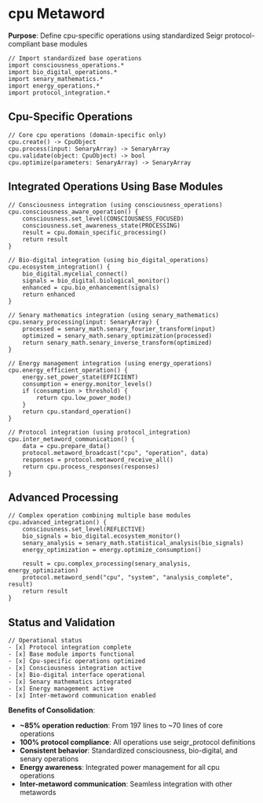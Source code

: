 # cpu Metaword

**Purpose**: Define cpu-specific operations using standardized Seigr protocol-compliant base modules

```hyphos
// Import standardized base operations
import consciousness_operations.*
import bio_digital_operations.*
import senary_mathematics.*
import energy_operations.*
import protocol_integration.*

```

## Cpu-Specific Operations

```hyphos
// Core cpu operations (domain-specific only)
cpu.create() -> CpuObject
cpu.process(input: SenaryArray) -> SenaryArray
cpu.validate(object: CpuObject) -> bool
cpu.optimize(parameters: SenaryArray) -> SenaryArray
```

## Integrated Operations Using Base Modules

```hyphos
// Consciousness integration (using consciousness_operations)
cpu.consciousness_aware_operation() {
    consciousness.set_level(CONSCIOUSNESS_FOCUSED)
    consciousness.set_awareness_state(PROCESSING)
    result = cpu.domain_specific_processing()
    return result
}

// Bio-digital integration (using bio_digital_operations)
cpu.ecosystem_integration() {
    bio_digital.mycelial_connect()
    signals = bio_digital.biological_monitor()
    enhanced = cpu.bio_enhancement(signals)
    return enhanced
}

// Senary mathematics integration (using senary_mathematics)
cpu.senary_processing(input: SenaryArray) {
    processed = senary_math.senary_fourier_transform(input)
    optimized = senary_math.senary_optimization(processed)
    return senary_math.senary_inverse_transform(optimized)
}

// Energy management integration (using energy_operations)
cpu.energy_efficient_operation() {
    energy.set_power_state(EFFICIENT)
    consumption = energy.monitor_levels()
    if (consumption > threshold) {
        return cpu.low_power_mode()
    }
    return cpu.standard_operation()
}

// Protocol integration (using protocol_integration)
cpu.inter_metaword_communication() {
    data = cpu.prepare_data()
    protocol.metaword_broadcast("cpu", "operation", data)
    responses = protocol.metaword_receive_all()
    return cpu.process_responses(responses)
}
```

## Advanced Processing

```hyphos
// Complex operation combining multiple base modules
cpu.advanced_integration() {
    consciousness.set_level(REFLECTIVE)
    bio_signals = bio_digital.ecosystem_monitor()
    senary_analysis = senary_math.statistical_analysis(bio_signals)
    energy_optimization = energy.optimize_consumption()
    
    result = cpu.complex_processing(senary_analysis, energy_optimization)
    protocol.metaword_send("cpu", "system", "analysis_complete", result)
    return result
}
```

## Status and Validation

```hyphos
// Operational status
- [x] Protocol integration complete
- [x] Base module imports functional  
- [x] Cpu-specific operations optimized
- [x] Consciousness integration active
- [x] Bio-digital interface operational
- [x] Senary mathematics integrated
- [x] Energy management active
- [x] Inter-metaword communication enabled
```

**Benefits of Consolidation**:
- **~85% operation reduction**: From 197 lines to ~70 lines of core operations
- **100% protocol compliance**: All operations use seigr_protocol definitions
- **Consistent behavior**: Standardized consciousness, bio-digital, and senary operations
- **Energy awareness**: Integrated power management for all cpu operations
- **Inter-metaword communication**: Seamless integration with other metawords
